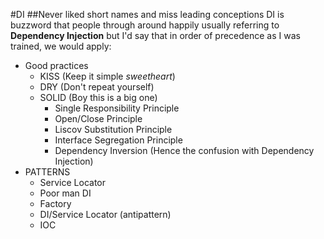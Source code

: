 #DI
##Never liked short names and miss leading conceptions
DI is buzzword that people through around happily usually referring to **Dependency Injection** but I'd say that in order of precedence as I was trained, we would apply:

- Good practices
	- KISS (Keep it simple *sweetheart*)
	- DRY (Don't repeat yourself)
	- SOLID (Boy this is a big one)
		- Single Responsibility Principle
		- Open/Close Principle
		- Liscov Substitution Principle
		- Interface Segregation Principle
		- Dependency Inversion (Hence the confusion with Dependency Injection)
- PATTERNS
	- Service Locator
	- Poor man DI
	- Factory
	- DI/Service Locator (antipattern)
	- IOC
 